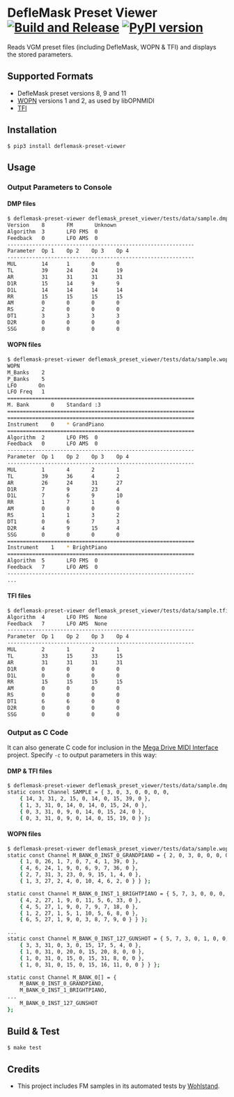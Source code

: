 # DefleMask Preset Viewer [![Build and Release](https://github.com/rhargreaves/deflemask-preset-viewer/actions/workflows/build.yml/badge.svg)](https://github.com/rhargreaves/deflemask-preset-viewer/actions/workflows/build.yml) [![PyPI version](https://badge.fury.io/py/deflemask-preset-viewer.svg)](https://badge.fury.io/py/deflemask-preset-viewer)

Reads VGM preset files (including DefleMask, WOPN & TFI) and displays the stored parameters.

## Supported Formats

- DefleMask preset versions 8, 9 and 11
- [WOPN](https://github.com/Wohlstand/libOPNMIDI/blob/master/fm_banks/wopn%20specification.txt) versions 1 and 2, as used by libOPNMIDI
- [TFI](https://vgmrips.net/wiki/TFI_File_Format)

## Installation

```
$ pip3 install deflemask-preset-viewer
```

## Usage

### Output Parameters to Console

#### DMP files

```sh
$ deflemask-preset-viewer deflemask_preset_viewer/tests/data/sample.dmp
Version    8       FM       Unknown
Algorithm  3       LFO FMS  0
Feedback   0       LFO AMS  0
------------------------------------------------------------
Parameter  Op 1    Op 2    Op 3    Op 4
------------------------------------------------------------
MUL        14      1       0       0
TL         39      24      24      19
AR         31      31      31      31
D1R        15      14      9       9
D1L        14      14      14      14
RR         15      15      15      15
AM         0       0       0       0
RS         2       0       0       0
DT1        3       3       3       3
D2R        0       0       0       0
SSG        0       0       0       0
```

#### WOPN files

```sh
$ deflemask-preset-viewer deflemask_preset_viewer/tests/data/sample.wopn
WOPN
M_Banks    2
P_Banks    5
LFO       On
LFO Freq   1
============================================================
M. Bank       0    Standard :3
============================================================
============================================================
Instrument    0    * GrandPiano
============================================================
Algorithm  2       LFO FMS  0
Feedback   0       LFO AMS  0
------------------------------------------------------------
Parameter  Op 1    Op 2    Op 3    Op 4
------------------------------------------------------------
MUL        1       4       2       1
TL         39      36      4       2
AR         26      24      31      27
D1R        7       9       23      4
D1L        7       6       9       10
RR         1       7       1       6
AM         0       0       0       0
RS         1       1       3       2
DT1        0       6       7       3
D2R        4       9       15      4
SSG        0       0       0       0
============================================================
Instrument    1    * BrightPiano
============================================================
Algorithm  5       LFO FMS  0
Feedback   7       LFO AMS  0
------------------------------------------------------------
...
```

#### TFI files

```sh
$ deflemask-preset-viewer deflemask_preset_viewer/tests/data/sample.tfi
Algorithm  4       LFO FMS  None
Feedback   7       LFO AMS  None
------------------------------------------------------------
Parameter  Op 1    Op 2    Op 3    Op 4
------------------------------------------------------------
MUL        2       1       2       1
TL         33      15      33      15
AR         31      31      31      31
D1R        0       0       0       0
D1L        0       0       0       0
RR         15      15      15      15
AM         0       0       0       0
RS         0       0       0       0
DT1        6       6       0       0
D2R        0       0       0       0
SSG        0       0       0       0
```

### Output as C Code

It can also generate C code for inclusion in the [Mega Drive MIDI Interface](https://github.com/rhargreaves/mega-drive-midi-interface) project. Specify `-c` to output parameters in this way:

#### DMP & TFI files

```sh
$ deflemask-preset-viewer deflemask_preset_viewer/tests/data/sample.dmp -c
static const Channel SAMPLE = { 3, 0, 3, 0, 0, 0, 0,
    { 14, 3, 31, 2, 15, 0, 14, 0, 15, 39, 0 },
    { 1, 3, 31, 0, 14, 0, 14, 0, 15, 24, 0 },
    { 0, 3, 31, 0, 9, 0, 14, 0, 15, 24, 0 },
    { 0, 3, 31, 0, 9, 0, 14, 0, 15, 19, 0 } };
```

#### WOPN files

```sh
$ deflemask-preset-viewer deflemask_preset_viewer/tests/data/sample.wopn -c
static const Channel M_BANK_0_INST_0_GRANDPIANO = { 2, 0, 3, 0, 0, 0, 0, {
    { 1, 0, 26, 1, 7, 0, 7, 4, 1, 39, 0 },
    { 4, 6, 24, 1, 9, 0, 6, 9, 7, 36, 0 },
    { 2, 7, 31, 3, 23, 0, 9, 15, 1, 4, 0 },
    { 1, 3, 27, 2, 4, 0, 10, 4, 6, 2, 0 } } };

static const Channel M_BANK_0_INST_1_BRIGHTPIANO = { 5, 7, 3, 0, 0, 0, 0, {
    { 4, 2, 27, 1, 9, 0, 11, 5, 6, 33, 0 },
    { 4, 5, 27, 1, 9, 0, 7, 9, 7, 18, 0 },
    { 1, 2, 27, 1, 5, 1, 10, 5, 6, 8, 0 },
    { 6, 5, 27, 1, 9, 0, 3, 8, 7, 9, 0 } } };

...
static const Channel M_BANK_0_INST_127_GUNSHOT = { 5, 7, 3, 0, 1, 0, 0, {
    { 3, 3, 31, 0, 3, 0, 15, 17, 5, 4, 0 },
    { 1, 0, 31, 0, 20, 0, 15, 20, 8, 0, 0 },
    { 1, 0, 31, 0, 15, 0, 15, 31, 8, 0, 0 },
    { 1, 0, 31, 0, 15, 0, 15, 16, 11, 0, 0 } } };

static const Channel M_BANK_0[] = {
    M_BANK_0_INST_0_GRANDPIANO,
    M_BANK_0_INST_1_BRIGHTPIANO,
...
    M_BANK_0_INST_127_GUNSHOT
};
```

## Build & Test

```sh
$ make test
```

## Credits

- This project includes FM samples in its automated tests by [Wohlstand](https://github.com/Wohlstand/libOPNMIDI/commits?author=Wohlstand).

